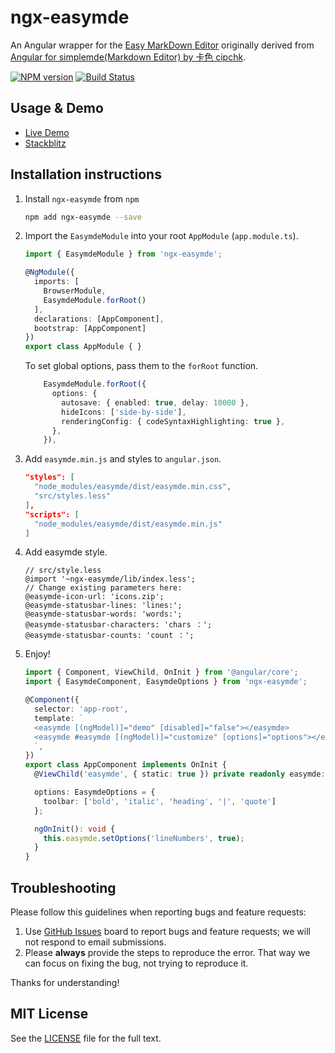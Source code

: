 # ngx-easymde

An Angular wrapper for the [Easy MarkDown Editor](https://easymde.tk/) originally derived from [Angular for simplemde(Markdown Editor) by 卡色 cipchk](https://cipchk.github.io/ngx-simplemde/).

[![NPM version](https://img.shields.io/npm/v/ngx-easymde.svg)](https://www.npmjs.com/package/ngx-easymde)
[![Build Status](https://travis-ci.org/dmcbane/ngx-easymde.svg?branch=master)](https://travis-ci.org/dmcbane/ngx-easymde)

## Usage & Demo

- [Live Demo](https://dmcbane.github.io/ngx-easymde/)
- [Stackblitz](https://stackblitz.com/edit/ngx-easymde)

## Installation instructions

1. Install `ngx-easymde` from `npm`

   ```bash
   npm add ngx-easymde --save
   ```

1. Import the `EasymdeModule` into your root `AppModule` (`app.module.ts`).

   ```typescript
   import { EasymdeModule } from 'ngx-easymde';

   @NgModule({
     imports: [
       BrowserModule,
       EasymdeModule.forRoot()
     ],
     declarations: [AppComponent],
     bootstrap: [AppComponent]
   })
   export class AppModule { }
   ```

   To set global options, pass them to the `forRoot` function.

   ```typescript
       EasymdeModule.forRoot({
         options: {
           autosave: { enabled: true, delay: 10000 },
           hideIcons: ['side-by-side'],
           renderingConfig: { codeSyntaxHighlighting: true },
         },
       }),
    ```

1. Add `easymde.min.js` and styles to `angular.json`.

   ```json
   "styles": [
     "node_modules/easymde/dist/easymde.min.css",
     "src/styles.less"
   ],
   "scripts": [
     "node_modules/easymde/dist/easymde.min.js"
   ]
   ```

1. Add easymde style.

   ```less
   // src/style.less
   @import '~ngx-easymde/lib/index.less';
   // Change existing parameters here:
   @easymde-icon-url: 'icons.zip';
   @easymde-statusbar-lines: 'lines:';
   @easymde-statusbar-words: 'words:';
   @easymde-statusbar-characters: 'chars ：';
   @easymde-statusbar-counts: 'count ：';
   ```

1. Enjoy!

   ```ts
   import { Component, ViewChild, OnInit } from '@angular/core';
   import { EasymdeComponent, EasymdeOptions } from 'ngx-easymde';

   @Component({
     selector: 'app-root',
     template: `
     <easymde [(ngModel)]="demo" [disabled]="false"></easymde>
     <easymde #easymde [(ngModel)]="customize" [options]="options"></easymde>
     `,
   })
   export class AppComponent implements OnInit {
     @ViewChild('easymde', { static: true }) private readonly easymde: EasymdeComponent;

     options: EasymdeOptions = {
       toolbar: ['bold', 'italic', 'heading', '|', 'quote']
     };

     ngOnInit(): void {
       this.easymde.setOptions('lineNumbers', true);
     }
   }
   ```

## Troubleshooting

Please follow this guidelines when reporting bugs and feature requests:

1. Use [GitHub Issues](https://github.com/dmcbane/ngx-easymde/issues) board to report bugs and feature requests; we will not respond to email submissions.
2. Please **always** provide the steps to reproduce the error.  That way we can focus on fixing the bug, not trying to reproduce it.

Thanks for understanding!

## MIT License

See the [LICENSE](https://github.com/dmcbane/ngx-easymde/blob/master/LICENSE) file for the full text.
